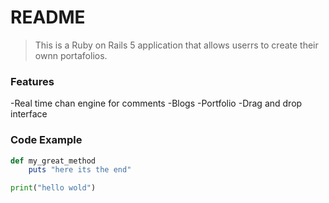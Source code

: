 # README
> This is a Ruby on Rails 5 application that allows userrs to create their ownn portafolios.

### Features

-Real time chan engine for comments
-Blogs
-Portfolio
-Drag and drop interface

### Code Example

```ruby
def my_great_method
    puts "here its the end"
```


```python
print("hello wold")
```